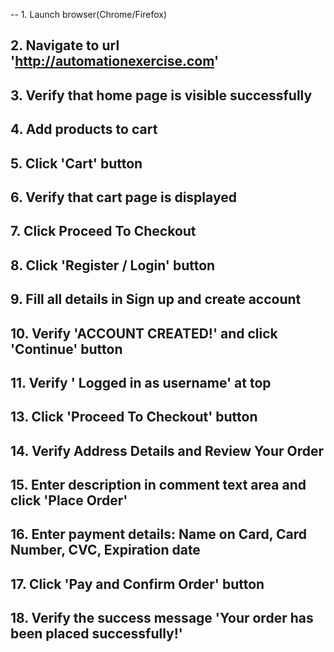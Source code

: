 -- 1. Launch browser(Chrome/Firefox)
## 2. Navigate to url 'http://automationexercise.com'
## 3. Verify that home page is visible successfully
## 4. Add products to cart
## 5. Click 'Cart' button
## 6. Verify that cart page is displayed
## 7. Click Proceed To Checkout
## 8. Click 'Register / Login' button
## 9. Fill all details in Sign up and create account
## 10. Verify 'ACCOUNT CREATED!' and click 'Continue' button
## 11. Verify ' Logged in as username' at top
## 13. Click 'Proceed To Checkout' button
## 14. Verify Address Details and Review Your Order
## 15. Enter description in comment text area and click 'Place Order'
## 16. Enter payment details: Name on Card, Card Number, CVC, Expiration date
## 17. Click 'Pay and Confirm Order' button
## 18. Verify the success message 'Your order has been placed successfully!'

